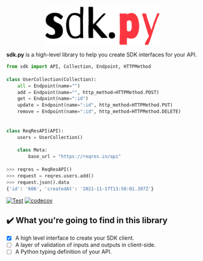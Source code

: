 <p align="center">
  <img width="300" src="./assets/logo.png" alt="sdk.py logo">
</p>

**sdk.py** is a high-level library to help you create SDK interfaces for your API.

```python
from sdk import API, Collection, Endpoint, HTTPMethod

class UserCollection(Collection):
    all = Endpoint(name="")
    add = Endpoint(name="", http_method=HTTPMethod.POST)
    get = Endpoint(name=":id")
    update = Endpoint(name=":id", http_method=HTTPMethod.PUT)
    remove = Endpoint(name=":id", http_method=HTTPMethod.DELETE)


class ReqResAPI(API):
    users = UserCollection()

    class Meta:
        base_url = "https://reqres.in/api"

>>> reqres = ReqResAPI()
>>> request = reqres.users.add()
>>> request.json().data
{'id': '606', 'createdAt': '2021-11-17T13:50:01.397Z'}
```

[![Test](https://github.com/morais90/sdk.py/actions/workflows/test.yml/badge.svg)](https://github.com/morais90/sdk.py/actions/workflows/test.yml)
[![codecov](https://codecov.io/gh/morais90/sdk.py/branch/main/graph/badge.svg?token=G86NIVLGR7)](https://codecov.io/gh/morais90/sdk.py)

## :heavy_check_mark: What you're going to find in this library

- [x] A high level interface to create your SDK client.
- [ ] A layer of validation of inputs and outputs in client-side.
- [ ] A Python typing definition of your API.
